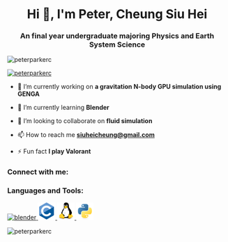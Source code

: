 <h1 align="center">Hi 👋, I'm Peter, Cheung Siu Hei</h1>
<h3 align="center">An final year undergraduate majoring Physics and Earth System Science</h3>

<p align="left"> <img src="https://komarev.com/ghpvc/?username=peterparkerc&label=Profile%20views&color=0e75b6&style=flat" alt="peterparkerc" /> </p>

<p align="left"> <a href="https://github.com/ryo-ma/github-profile-trophy"><img src="https://github-profile-trophy.vercel.app/?username=peterparkerc" alt="peterparkerc" /></a> </p>

- 🔭 I’m currently working on **a gravitation N-body GPU simulation using GENGA**

- 🌱 I’m currently learning **Blender**

- 👯 I’m looking to collaborate on **fluid simulation**

- 📫 How to reach me **siuheicheung@gmail.com**

- ⚡ Fun fact **I play Valorant**

<h3 align="left">Connect with me:</h3>
<p align="left">
</p>

<h3 align="left">Languages and Tools:</h3>
<p align="left"> <a href="https://www.blender.org/" target="_blank" rel="noreferrer"> <img src="https://download.blender.org/branding/community/blender_community_badge_white.svg" alt="blender" width="40" height="40"/> </a> <a href="https://www.cprogramming.com/" target="_blank" rel="noreferrer"> <img src="https://raw.githubusercontent.com/devicons/devicon/master/icons/c/c-original.svg" alt="c" width="40" height="40"/> </a> <a href="https://www.linux.org/" target="_blank" rel="noreferrer"> <img src="https://raw.githubusercontent.com/devicons/devicon/master/icons/linux/linux-original.svg" alt="linux" width="40" height="40"/> </a> <a href="https://www.python.org" target="_blank" rel="noreferrer"> <img src="https://raw.githubusercontent.com/devicons/devicon/master/icons/python/python-original.svg" alt="python" width="40" height="40"/> </a> </p>

<p><img align="center" src="https://github-readme-streak-stats.herokuapp.com/?user=peterparkerc&" alt="peterparkerc" /></p>
